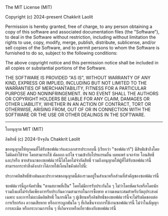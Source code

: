 The MIT License (MIT)

Copyright (c) 2024-present Chakkrit Laolit

Permission is hereby granted, free of charge, to any person obtaining a copy of this software and associated documentation files (the "Software"), to deal in the Software without restriction, including without limitation the rights to use, copy, modify, merge, publish, distribute, sublicense, and/or sell copies of the Software, and to permit persons to whom the Software is furnished to do so, subject to the following conditions:

The above copyright notice and this permission notice shall be included in all copies or substantial portions of the Software.

THE SOFTWARE IS PROVIDED "AS IS", WITHOUT WARRANTY OF ANY KIND, EXPRESS OR IMPLIED, INCLUDING BUT NOT LIMITED TO THE WARRANTIES OF MERCHANTABILITY, FITNESS FOR A PARTICULAR PURPOSE AND NONINFRINGEMENT. IN NO EVENT SHALL THE AUTHORS OR COPYRIGHT HOLDERS BE LIABLE FOR ANY CLAIM, DAMAGES OR OTHER LIABILITY, WHETHER IN AN ACTION OF CONTRACT, TORT OR OTHERWISE, ARISING FROM, OUT OF OR IN CONNECTION WITH THE SOFTWARE OR THE USE OR OTHER DEALINGS IN THE SOFTWARE.

---

ใบอนุญาต MIT (MIT)

ลิขสิทธิ์ (c) 2024-ปัจจุบัน Chakkrit Laolit

ขออนุญาตให้ทุกคนที่ได้รับซอฟต์แวร์และเอกสารประกอบนี้ (เรียกว่า "ซอฟต์แวร์") มีสิทธิเข้าถึงโดยไม่คิดค่าใช้จ่าย โดยสามารถใช้ คัดลอก แก้ไข รวมเข้ากับโปรแกรมอื่น เผยแพร่ แจกจ่าย โอนสิทธิ์ และ/หรือ ขายสำเนาของซอฟต์แวร์นี้ได้โดยไม่จำกัดสิทธิ์ รวมถึงอนุญาตให้ผู้ที่ได้รับซอฟต์แวร์นี้สามารถกระทำสิ่งดังกล่าวได้ภายใต้เงื่อนไขดังต่อไปนี้:

ประกาศลิขสิทธิ์ข้างต้นและประกาศขออนุญาตนี้ต้องรวมอยู่ในสำเนาหรือส่วนที่สำคัญของซอฟต์แวร์นี้

ซอฟต์แวร์นี้ถูกจัดทำขึ้น "ตามสภาพที่เป็น" โดยไม่มีการรับประกันใด ๆ ไม่ว่าโดยชัดแจ้งหรือโดยนัย รวมถึงแต่ไม่จำกัดเพียงการรับประกันความสามารถในการซื้อขาย ความเหมาะสมสำหรับวัตถุประสงค์เฉพาะ และการไม่ละเมิดลิขสิทธิ์ ในกรณีใด ๆ ผู้เขียนหรือลิขสิทธิ์ของซอฟต์แวร์นี้จะไม่รับผิดชอบต่อการเรียกร้อง ความเสียหาย หรือภาระผูกพันใด ๆ ที่เกิดขึ้นจากการใช้งานซอฟต์แวร์นี้ ไม่ว่าในสัญญา การละเมิด หรือกระบวนการอื่น ๆ ที่เกิดจากหรือเกี่ยวข้องกับซอฟต์แวร์นี้